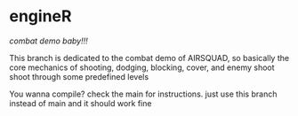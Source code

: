 # engineR
*combat demo baby!!!*

This branch is dedicated to the combat demo of AIRSQUAD, so basically the core mechanics of shooting, dodging, blocking, cover, and enemy shoot shoot through some predefined levels

You wanna compile? check the main for instructions. just use this branch instead of main and it should work fine
